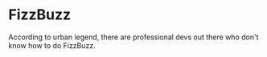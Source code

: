 # FizzBuzz

According to urban legend, there are professional devs out there who don't know how to do FizzBuzz.